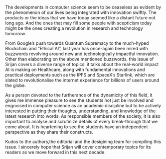 The developments in computer science seem to be ceaseless as evident by the phenomenon of our lives being integrated with innovation swiftly.
The products or the ideas that we have today seemed like a distant future not long ago.  And the ones that may fill some people with scepticism today might be the ones creating a revolution in research and technology tomorrow.

From Google’s push towards Quantum Supremacy to the much-hyped Blockchain and “Ethical AI”, last year has once-again been mired with buzzwords revolving around new and technologically impactful innovation. Other than elaborating on the above mentioned buzzwords, this issue of Srijan covers a diverse range of topics: it talks about the real-world impact AI is making on Healthcare, along with fundamental innovations and practical deployments such as the IPFS and SpaceX’s Starlink, which are slated to revolutionalise the internet experience for billions of users around the globe.

As a person devoted to the furtherance of the dynamicity of this field, it gives me immense pleasure to see the students not just be involved and engrossed in computer science as an academic discipline but to be actively interested in putting their thoughts, understanding, and knowledge of the latest research into words.
As responsible members of the society, it is also important to analyse and scrutinize details of every break-through that we come about. It is heartening to see the students have an independent perspective as they share their constructs.

Kudos to the authors,the editorial and the desigining team for compiling this issue. I sincerely hope that Srijan will cover contemporary topics for its readers as we move forward in this next decade.
